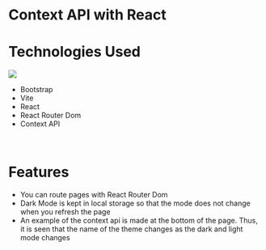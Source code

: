 # Context API with React

<h1>Technologies Used</h1>
<img src="https://github.com/mesubasi/Context-Api-with-React/assets/88106043/42e30405-32c4-4afe-9f60-ad4b5dfd4eb3" />
<br>
<ul>
  <li>Bootstrap</li>
  <li>Vite</li>
  <li>React</li>
  <li>React Router Dom</li>
  <li>Context API</li>
</ul>
<br>
<h1>Features</h1>
<ul>
  <li>You can route pages with React Router Dom</li>
  <li>Dark Mode is kept in local storage so that the mode does not change when you refresh the page</li>
  <li>An example of the context api is made at the bottom of the page. Thus, it is seen that the name of the theme changes as the dark and light mode changes</li>
</ul>
